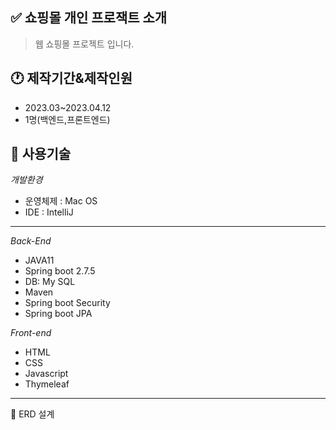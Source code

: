 :white_check_mark: 쇼핑몰 개인 프로잭트 소개
--------------------------
> 웹 쇼핑몰 프로젝트 입니다.

:clock1: 제작기간&제작인원
--------------------------
- 2023.03~2023.04.12
- 1명(백엔드,프론트엔드)

:hammer: 사용기술
--------------------------
*개발환경*
- 운영체제 : Mac OS
- IDE : IntelliJ
--------------------------
*Back-End*

- JAVA11
- Spring boot 2.7.5
- DB: My SQL
- Maven
- Spring boot Security
- Spring boot JPA

*Front-end*

- HTML
- CSS
- Javascript
- Thymeleaf
------------------------------

:gift: ERD 설계




